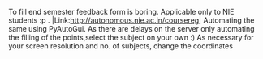 To fill end semester feedback form is boring.
Applicable only to NIE students :p .
|Link:http://autonomous.nie.ac.in/coursereg|
Automating the same using PyAutoGui.
As there are delays on the server only automating the filling of the points,select the subject on your own :)
As necessary for your screen resolution and no. of subjects, change the coordinates
